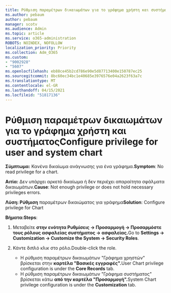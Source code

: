 ```yaml
---
title: Ρύθμιση παραμέτρων δικαιωμάτων για το γράφημα χρήστη και συστήματος
ms.author: pebaum
author: pebaum
manager: scotv
ms.audience: Admin
ms.topic: article
ms.service: o365-administration
ROBOTS: NOINDEX, NOFOLLOW
localization_priority: Priority
ms.collection: Adm_O365
ms.custom:
- "9002928"
- "5607"
ms.openlocfilehash: eb88ce45b2cd786e90e5d87713400e150787ec25
ms.sourcegitcommit: 8bc60ec34bc1e40685e3976576e04a2623f63a7c
ms.translationtype: MT
ms.contentlocale: el-GR
ms.lasthandoff: 04/15/2021
ms.locfileid: "51817136"
---
```

# <a name="configure-privilege-for-user-and-system-chart"></a><span data-ttu-id="00e37-102">Ρύθμιση παραμέτρων δικαιωμάτων για το γράφημα χρήστη και συστήματος</span><span class="sxs-lookup"><span data-stu-id="00e37-102">Configure privilege for user and system chart</span></span>

<span data-ttu-id="00e37-103">**Σύμπτωμα:** Κανένα δικαίωμα ανάγνωσης για ένα γράφημα.</span><span class="sxs-lookup"><span data-stu-id="00e37-103">**Symptom**: No read privilege for a chart.</span></span>

<span data-ttu-id="00e37-104">**Αιτία:** Δεν υπάρχει αρκετό δικαίωμα ή δεν περιέχει απαραίτητα σφάλματα δικαιωμάτων.</span><span class="sxs-lookup"><span data-stu-id="00e37-104">**Cause**: Not enough privilege or does not hold necessary privileges errors.</span></span>

<span data-ttu-id="00e37-105">**Λύση: Ρύθμιση** παραμέτρων δικαιώματος για γράφημα</span><span class="sxs-lookup"><span data-stu-id="00e37-105">**Solution**: Configure privilege for Chart</span></span>

<span data-ttu-id="00e37-106">**Βήματα:**</span><span class="sxs-lookup"><span data-stu-id="00e37-106">**Steps**:</span></span>

1. <span data-ttu-id="00e37-107">Μεταβείτε **στην ενότητα Ρυθμίσεις -> Προσαρμογή -> Προσαρμόστε τους ρόλους ασφαλείας συστήματος -> ασφαλείας.**</span><span class="sxs-lookup"><span data-stu-id="00e37-107">Go to **Settings -> Customization -> Customize the System -> Security Roles**.</span></span>

2. <span data-ttu-id="00e37-108">Κάντε διπλό κλικ στο ρόλο.</span><span class="sxs-lookup"><span data-stu-id="00e37-108">Double-click the role.</span></span>

    - <span data-ttu-id="00e37-109">Η ρύθμιση παραμέτρων δικαιωμάτων "Γράφημα χρηστών" βρίσκεται στην **καρτέλα "Βασικές εγγραφές".**</span><span class="sxs-lookup"><span data-stu-id="00e37-109">User Chart privilege configuration is under the **Core Records** tab.</span></span>
    - <span data-ttu-id="00e37-110">Η ρύθμιση παραμέτρων δικαιωμάτων "Γράφημα συστήματος" βρίσκεται κάτω **από την καρτέλα "Προσαρμογή".**</span><span class="sxs-lookup"><span data-stu-id="00e37-110">System Chart privilege configuration is under the **Customization** tab.</span></span>
